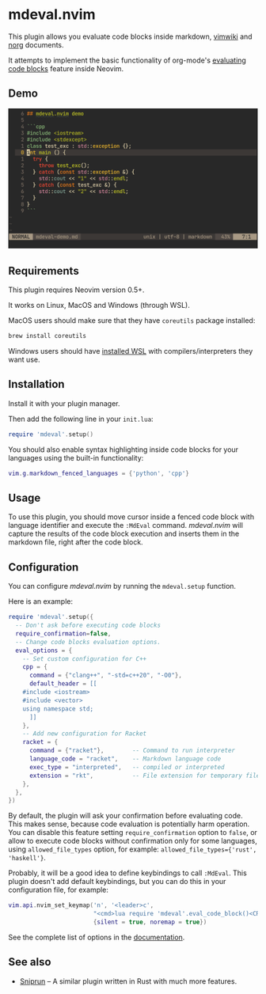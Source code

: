 # mdeval.nvim

This plugin allows you evaluate code blocks inside markdown, [vimwiki](https://github.com/vimwiki/vimwiki) and [norg](https://github.com/vhyrro/neorg) documents.

It attempts to implement the basic functionality of org-mode's [evaluating code blocks](https://orgmode.org/manual/Evaluating-Code-Blocks.html#Evaluating-Code-Blocks) feature inside Neovim.

## Demo

![](./demo.gif)

## Requirements
This plugin requires Neovim version 0.5+.

It works on Linux, MacOS and Windows (through WSL).

MacOS users should make sure that they have `coreutils` package installed:

```bash
brew install coreutils
```

Windows users should have [installed WSL](https://docs.microsoft.com/en-us/windows/wsl/install-win10) with compilers/interpreters they want use.

## Installation

Install it with your plugin manager.

Then add the following line in your `init.lua`:

```lua
require 'mdeval'.setup()
```

You should also enable syntax highlighting inside code blocks for your languages using the built-in functionality:

```lua
vim.g.markdown_fenced_languages = {'python', 'cpp'}
```

## Usage

To use this plugin, you should move cursor inside a fenced code block with language identifier and execute the `:MdEval` command.
*mdeval.nvim* will capture the results of the code block execution and inserts them in the markdown file, right after the code block.

## Configuration

You can configure *mdeval.nvim* by running the `mdeval.setup` function.

Here is an example:

```lua
require 'mdeval'.setup({
  -- Don't ask before executing code blocks
  require_confirmation=false,
  -- Change code blocks evaluation options.
  eval_options = {
    -- Set custom configuration for C++
    cpp = {
      command = {"clang++", "-std=c++20", "-O0"},
      default_header = [[
    #include <iostream>
    #include <vector>
    using namespace std;
      ]]
    },
    -- Add new configuration for Racket
    racket = {
      command = {"racket"},        -- Command to run interpreter
      language_code = "racket",    -- Markdown language code
      exec_type = "interpreted",   -- compiled or interpreted
      extension = "rkt",           -- File extension for temporary files
    },
  },
})
```

By default, the plugin will ask your confirmation before evaluating code. This makes sense, because code evaluation is potentially harm operation.
You can disable this feature setting `require_confirmation` option to `false`, or allow to execute code blocks without confirmation only for some languages, using `allowed_file_types` option, for example: `allowed_file_types={'rust', 'haskell'}`.

Probably, it will be a good idea to define keybindings to call `:MdEval`. This plugin doesn't add default keybindings, but you can do this in your configuration file, for example:

```lua
vim.api.nvim_set_keymap('n', '<leader>c',
                        "<cmd>lua require 'mdeval'.eval_code_block()<CR>",
                        {silent = true, noremap = true})
```

See the complete list of options in the [documentation](./doc/mdeval.txt).

## See also

* [Sniprun](https://github.com/michaelb/sniprun) – A similar plugin written in Rust with much more features.
